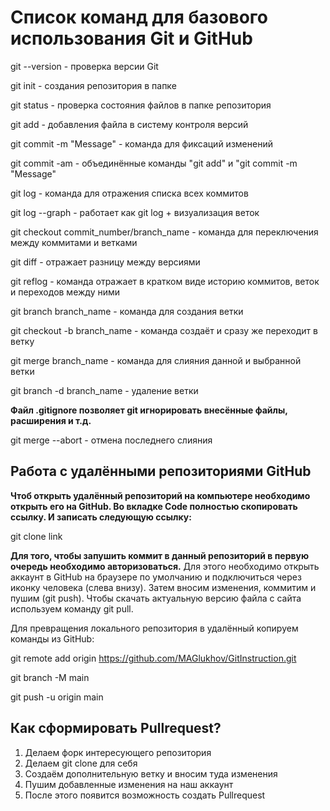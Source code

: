 # Список команд для базового использования Git и GitHub

git --version - проверка версии Git

git init - создания репозитория в папке

git status - проверка состояния файлов в папке репозитория

git add - добавления файла в систему контроля версий

git commit -m "Message" - команда для фиксаций изменений

git commit -am - объединённые команды "git add" и "git commit -m "Message"

git log - команда для отражения списка всех коммитов

git log --graph - работает как git log + визуализация веток

git checkout commit_number/branch_name - команда для переключения между коммитами и ветками

git diff - отражает разницу между версиями

git reflog - команда отражает в кратком виде историю коммитов, веток и переходов между ними

git branch branch_name - команда для создания ветки

git checkout -b branch_name - команда создаёт и сразу же переходит в ветку

git merge branch_name - команда для слияния данной и выбранной ветки

git branch -d branch_name - удаление ветки

**Файл .gitignore позволяет git игнорировать внесённые файлы, расширения и т.д.**

git merge --abort - отмена последнего слияния

## Работа с удалёнными репозиториями GitHub
**Чтоб открыть удалённый репозиторий на компьютере необходимо открыть его на GitHub. Во вкладке Code полностью скопировать ссылку. И записать следующую ссылку:**

git clone link

**Для того, чтобы запушить коммит в данный репозиторий в первую очередь необходимо авторизоваться.**
Для этого необходимо открыть аккаунт в GitHub на браузере по умолчанию и подключиться через иконку человека (слева внизу).
Затем вносим изменения, коммитим и пушим (git push). Чтобы скачать актуальную версию файла с сайта используем команду git pull. 

Для превращения локального репозитория в удалённый копируем команды из GitHub:

git remote add origin https://github.com/MAGlukhov/GitInstruction.git

git branch -M main

git push -u origin main

## Как сформировать Pullrequest?
1) Делаем форк интересующего репозитория
2) Делаем git clone для себя
3) Создаём дополнительную ветку и вносим туда изменения
4) Пушим добавленные изменения на наш аккаунт
5) После этого появится возможность создать Pullrequest